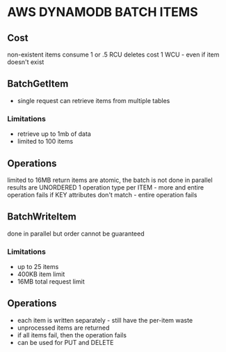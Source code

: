 # AWS DYNAMODB BATCH ITEMS

## Cost
non-existent items consume 1 or .5 RCU
deletes cost 1 WCU - even if item doesn't exist

## BatchGetItem
- single request can retrieve items from multiple tables

### Limitations
- retrieve up to 1mb of data
- limited to 100 items

## Operations
limited to 16MB return
items are atomic, the batch is not
done in parallel
results are UNORDERED
1 operation type per ITEM - more and entire operation fails
if KEY attributes don't match - entire operation fails

## BatchWriteItem
done in parallel but order cannot be guaranteed

### Limitations
- up to 25 items
- 400KB item limit
- 16MB total request limit

## Operations
- each item is written separately - still have the per-item waste
- unprocessed items are returned
- if all items fail, then the operation fails
- can be used for PUT and DELETE
